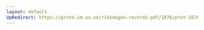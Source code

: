 ```yaml
---
layout: default
UpRedirect: https://pruto.im.uu.se/riksdagen-records-pdf/1876/prot-1876--ak--016/prot-1876--ak--016_016.pdf
---
```

